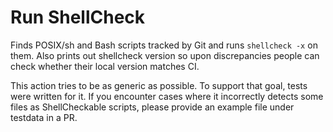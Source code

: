 # Run ShellCheck

Finds POSIX/sh and Bash scripts tracked by Git and runs `shellcheck -x` on them. Also prints out shellcheck version so upon discrepancies people can check whether their local version matches CI.

This action tries to be as generic as possible. To support that goal, tests were written for it. If you encounter cases where it incorrectly detects some files as ShellCheckable scripts, please provide an example file under testdata in a PR.
